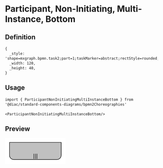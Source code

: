 # Participant, Non-Initiating, Multi-Instance, Bottom

## Definition

```
{
  _style: 'shape=mxgraph.bpmn.task2;part=1;taskMarker=abstract;rectStyle=rounded;verticalAlign=top;isLoopMultiParallel=1;topLeftStyle=square;topRightStyle=square;fillColor=#C0C0C0;whiteSpace=wrap;html=1;',
  _width: 120,
  _height: 40,
}
```

## Usage

```
import { ParticipantNonInitiatingMultiInstanceBottom } from '@diac/standard-components-diagrams/bpmn2Choreographies'

<ParticipantNonInitiatingMultiInstanceBottom/>
```

## Preview

<img src="./participant-non-initiating-multi-instance-bottom.png" width="200"/>
